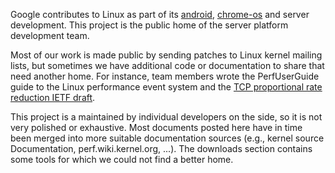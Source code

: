 Google contributes to Linux as part of its [android](http://code.google.com/p/android), [chrome-os](http://code.google.com/p/chromium-os/) and server development. This project is the public home of the server platform development team.

Most of our work is made public by sending patches to Linux kernel mailing lists, but sometimes we have additional code or documentation to share that need another home. For instance, team members wrote the PerfUserGuide guide to the Linux performance event system and the [TCP proportional rate reduction IETF draft](http://tools.ietf.org/html/draft-mathis-tcpm-proportional-rate-reduction-01).

This project is a maintained by individual developers on the side, so it is not very polished or exhaustive. Most documents posted here have in time been merged into more suitable documentation sources (e.g., kernel source Documentation, perf.wiki.kernel.org, ...). The downloads section contains some tools for which we could not find a better home.